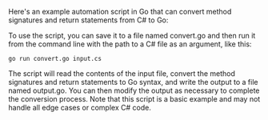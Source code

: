 Here's an example automation script in Go that can convert method signatures and return statements from C# to Go:

To use the script, you can save it to a file named convert.go and then run it from the command line with the path to a C# file as an argument, like this:
```
go run convert.go input.cs
```
The script will read the contents of the input file, convert the method signatures and return statements to Go syntax, and write the output to a file named output.go. You can then modify the output as necessary to complete the conversion process. Note that this script is a basic example and may not handle all edge cases or complex C# code.
